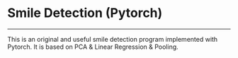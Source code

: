 # Smile Detection (Pytorch)

---
This is an original and useful smile detection program implemented with Pytorch.
It is based on PCA & Linear Regression & Pooling.
